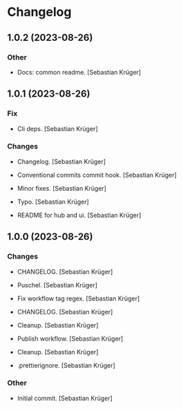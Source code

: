 # Changelog

## 1.0.2 (2023-08-26)

### Other

- Docs: common readme. [Sebastian Krüger]

## 1.0.1 (2023-08-26)

### Fix

- Cli deps. [Sebastian Krüger]

### Changes

- Changelog. [Sebastian Krüger]

- Conventional commits commit hook. [Sebastian Krüger]

- Minor fixes. [Sebastian Krüger]

- Typo. [Sebastian Krüger]

- README for hub and ui. [Sebastian Krüger]

## 1.0.0 (2023-08-26)

### Changes

- CHANGELOG. [Sebastian Krüger]

- Puschel. [Sebastian Krüger]

- Fix workflow tag regex. [Sebastian Krüger]

- CHANGELOG. [Sebastian Krüger]

- Cleanup. [Sebastian Krüger]

- Publish workflow. [Sebastian Krüger]

- Cleanup. [Sebastian Krüger]

- .prettierignore. [Sebastian Krüger]

### Other

- Initial commit. [Sebastian Krüger]
